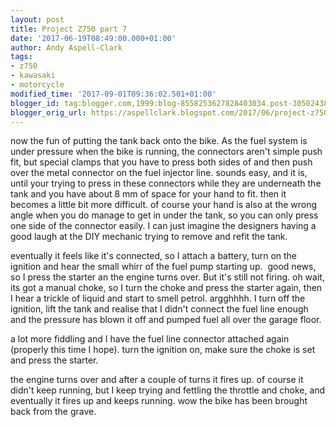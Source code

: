 ```yaml
---
layout: post
title: Project Z750 part 7
date: '2017-06-19T08:49:00.000+01:00'
author: Andy Aspell-Clark
tags:
- z750
- kawasaki
- motorcycle
modified_time: '2017-09-01T09:36:02.501+01:00'
blogger_id: tag:blogger.com,1999:blog-8558253627828403034.post-305024384614488514
blogger_orig_url: https://aspellclark.blogspot.com/2017/06/project-z750-part-7.html
---
```


now the fun of putting the tank back onto the bike. As the fuel system is under pressure when the bike is running, the connectors aren't simple push fit, but special clamps that you have to press both sides of and then push over the metal connector on the fuel injector line. sounds easy, and it is, until your trying to press in these connectors while they are underneath the tank and you have about 8 mm of space for your hand to fit. then it becomes a little bit more difficult. of course your hand is also at the wrong angle when you do manage to get in under the tank, so you can only press one side of the connector easily. I can just imagine the designers having a good laugh at the DIY mechanic trying to remove and refit the tank.

eventually it feels like it's connected, so I attach a battery, turn on the ignition and hear the small whirr of the fuel pump starting up. &nbsp;good news, so I press the starter an the engine turns over. But it's still not firing. oh wait, its got a manual choke, so I turn the choke and press the starter again, then I hear a trickle of liquid and start to smell petrol. argghhhh. I turn off the ignition, lift the tank and realise that I didn't connect the fuel line enough and the pressure has blown it off and pumped fuel all over the garage floor.

a lot more fiddling and I have the fuel line connector attached again (properly this time I hope). turn the ignition on, make sure the choke is set and press the starter.

the engine turns over and after a couple of turns it fires up. of course it didn't keep running, but I keep trying and fettling the throttle and choke, and eventually it fires up and keeps running. wow the bike has been brought back from the grave.
